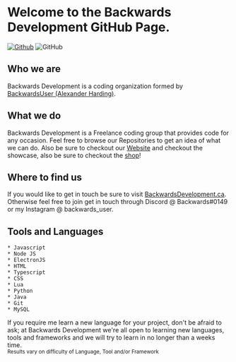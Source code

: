 # Welcome to the Backwards Development GitHub Page.
[![Github](https://img.shields.io/github/followers/BackwardsUser?label=Follow)](https://github.com/BackwardsUser)
![GitHub](https://img.shields.io/github/license/BackwardsUser/BackwardsUser)  
## Who we are
Backwards Development is a coding organization formed by [BackwardsUser (Alexander Harding)](https://www.github.com/BackwardsUser).

## What we do
Backwards Development is a Freelance coding group that provides code for any occasion. Feel free to browse our Repositories to get an idea of what we can do. Also be sure to checkout our [Website](https://www.BackwardsDevelopment.ca/) and checkout the showcase, also be sure to checkout the [shop](https://shop.BackwardsDevelopment.ca)!

## Where to find us
If you would like to get in touch be sure to visit [BackwardsDevelopment.ca](https://www.BackwardsDevelopment.ca/contact).
Otherwise feel free to join get in touch through Discord @ Backwards#0149 or my Instagram @ backwards_user.

## Tools and Languages

    * Javascript
    * Node JS
    * ElectronJS
    * HTML
    * Typescript
    * CSS
    * Lua
    * Python
    * Java
    * Git
    * MySQL

If you require me learn a new language for your project, don't be afraid to ask; at Backwards Development we're all open to learning new languages, tools and frameworks and we will try to learn in no longer than a weeks time.  
<sub>Results vary on difficulty of Language, Tool and/or Framework</sub>